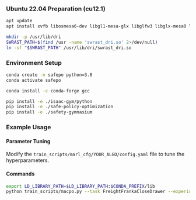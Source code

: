 ### Ubuntu 22.04 Preparation (cu12.1)
```bash
apt update
apt install xvfb libosmesa6-dev libgl1-mesa-glx libglfw3 libglx-mesa0 libgl1-mesa-dri

mkdir -p /usr/lib/dri
SWRAST_PATH=$(find /usr -name 'swrast_dri.so' 2>/dev/null)
ln -sf "$SWRAST_PATH" /usr/lib/dri/swrast_dri.so
```

### Environment Setup
```bash
conda create -n safepo python=3.8
conda activate safepo

conda install -c conda-forge gcc

pip install -e ./isaac-gym/python
pip install -e ./safe-policy-optimization
pip install -e ./safety-gymnasium
```

### Example Usage
#### Parameter Tuning
Modify the `train_scripts/marl_cfg/YOUR_ALGO/config.yaml` file to tune the hyperparameters.

#### Commands
```bash
export LD_LIBRARY_PATH=$LD_LIBRARY_PATH:$CONDA_PREFIX/lib
python train_scripts/macpo.py --task FreightFrankaCloseDrawer --experiment benchmark
```